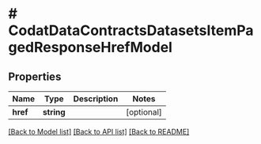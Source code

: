 # # CodatDataContractsDatasetsItemPagedResponseHrefModel

## Properties

Name | Type | Description | Notes
------------ | ------------- | ------------- | -------------
**href** | **string** |  | [optional]

[[Back to Model list]](../../README.md#models) [[Back to API list]](../../README.md#endpoints) [[Back to README]](../../README.md)

